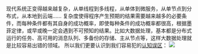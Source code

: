 现代系统正变得越来越复杂，从单线程到多线程，从单体到微服务，从单节点到分布式，从本地到云端...… 复杂度使得程序产生预期的结果需要越来越多的必要条件，而每种条件都有其自身的成功概率，即使每种条件的成功概率都很高，根据墨菲定律，或早或晚一定会遇到不可预知的结果。比如大数据处理，基本都是分布式运行的任务、高可用的消息队列、多备份的存储、主从节点等，这样大数据处理就是比较容易出错的领域。
所以我们更要认识到我们容易犯的[认知误区](https://architecturenotes.co/fallacies-of-distributed-systems/)：
![](https://xiaohui-zhangjiakou.oss-cn-zhangjiakou.aliyuncs.com/image/202309171622093.png)


